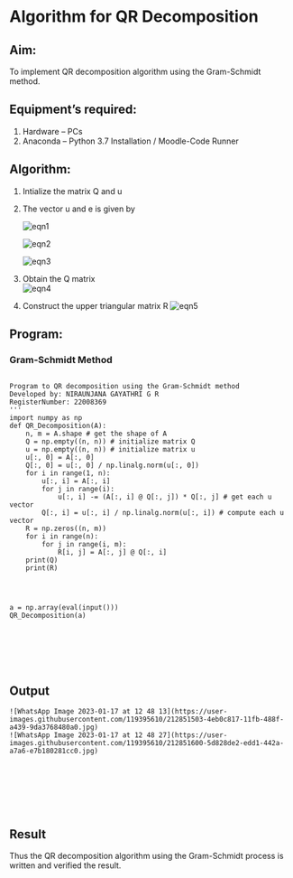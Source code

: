 # Algorithm for QR Decomposition
## Aim:
To implement QR decomposition algorithm using the Gram-Schmidt method.
## Equipment’s required:
1.	Hardware – PCs
2.	Anaconda – Python 3.7 Installation / Moodle-Code Runner
## Algorithm:
1.	Intialize the matrix Q and u
2.	The vector u and e is given by

    ![eqn1](./ex4.jpg)

    ![eqn2](./ex6.jpg)

    ![eqn3](./ex3.jpg)

3.	Obtain the Q matrix   
    ![eqn4](./ex1.jpg)
4.	Construct the upper triangular matrix R
    ![eqn5](./ex2.jpg)



## Program:
### Gram-Schmidt Method
```

Program to QR decomposition using the Gram-Schmidt method
Developed by: NIRAUNJANA GAYATHRI G R
RegisterNumber: 22008369
'''
import numpy as np
def QR_Decomposition(A):
    n, m = A.shape # get the shape of A
    Q = np.empty((n, n)) # initialize matrix Q
    u = np.empty((n, n)) # initialize matrix u
    u[:, 0] = A[:, 0]
    Q[:, 0] = u[:, 0] / np.linalg.norm(u[:, 0])
    for i in range(1, n):
        u[:, i] = A[:, i]
        for j in range(i):
            u[:, i] -= (A[:, i] @ Q[:, j]) * Q[:, j] # get each u vector
        Q[:, i] = u[:, i] / np.linalg.norm(u[:, i]) # compute each u vector
    R = np.zeros((n, m))
    for i in range(n):
        for j in range(i, m):
            R[i, j] = A[:, j] @ Q[:, i]
    print(Q)
    print(R)
    
    
    
    
a = np.array(eval(input()))
QR_Decomposition(a)







```

## Output
```
![WhatsApp Image 2023-01-17 at 12 48 13](https://user-images.githubusercontent.com/119395610/212851503-4eb0c817-11fb-488f-a439-9da3768480a0.jpg)
![WhatsApp Image 2023-01-17 at 12 48 27](https://user-images.githubusercontent.com/119395610/212851600-5d828de2-edd1-442a-a7a6-e7b180281cc0.jpg)








```

## Result
Thus the QR decomposition algorithm using the Gram-Schmidt process is written and verified the result.
